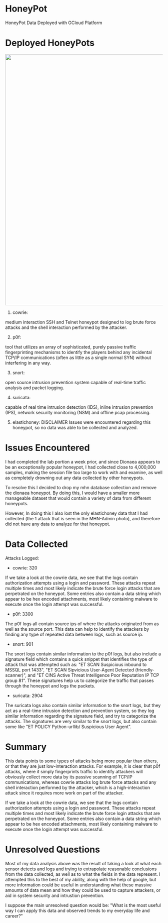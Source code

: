 # HoneyPot
HoneyPot Data Deployed with GCloud Platform

# Deployed HoneyPots
<img src="MHN-Admin" width="800">

1. cowrie:

medium interaction SSH and Telnet honeypot designed to log brute force attacks and the shell interaction performed by the attacker.

2. p0f: 

tool that utilizes an array of sophisticated, purely passive traffic fingerprinting mechanisms to identify the players behind any incidental TCP/IP communications (often as little as a single normal SYN) without interfering in any way.

3. snort: 

open source intrusion prevention system capable of real-time traffic analysis and packet logging.

4. suricata: 

capable of real time intrusion detection (IDS), inline intrusion prevention (IPS), network security monitoring (NSM) and offline pcap processing.

5. elastichoney: DISCLAIMER Issues were encountered regarding this honeypot, so no data was able to be collected and analyzed.

# Issues Encountered
I had completed the lab portion a week prior, and since Dionaea appears to be an exceptionally popular honeypot, I had collected close to 4,000,000 samples, making the session file too large to work with and examine, as well as completely drowning out any data collected by other honeypots. 

To resolve this I decided to drop my mhn database collection and remove the dionaea honeypot. By doing this, I would have a smaller more manageable dataset that would contain a variety of data from different honeypots.

However, In doing this I also lost the only elastichoney data that I had collected (the 1 attack that is seen in the MHN-Admin photo), and therefore did not have any data to analyze for that honeypot.

# Data Collected
Attacks Logged:
- cowrie: 320

If we take a look at the cowrie data, we see that the logs contain authorization attempts using a login and password. These attacks repeat multiple times and most likely indicate the brute force login attacks that are perpetrated on the honeypot. Some entries also contain a data string which appear to be hex encoded attachments, most likely containing malware to execute once the login attempt was successful.
  
- p0f: 3300

The p0f logs all contain source ips of where the attacks originated from as well as the source port. This data can help to identify the attackers by finding any type of repeated data between logs, such as source ip.

- snort: 901

The snort logs contain similar information to the p0f logs, but also include a signature field which contains a quick snippet that identifies the type of attack that was attempted such as: "ET SCAN Suspicious inbound to MSSQL port 1433", "ET SCAN Sipvicious User-Agent Detected (friendly-scanner)", and "ET CINS Active Threat Intelligence Poor Reputation IP TCP group 81". These signatures help us to categorize the traffic that passes through the honeypot and logs the packets.

- suricata: 2904

The suricata logs also contain similar information to the snort logs, but they act as a real-time intrusion detection and prevention system, so they log similar information regarding the signature field, and try to categorize the attacks. The signatures are very similar to the snort logs, but also contain some like "ET POLICY Python-urllib/ Suspicious User Agent". 

# Summary
This data points to some types of attacks being more popular than others, or that they are just low-interaction attacks. For example, it is clear that p0f attacks, where it simply fingerprints traffic to identify attackers will obviously collect more data by its passive scanning of TCP/IP communications, whereas cowrie attacks log brute force attacks and any shell interaction performed by the attacker, which is a high-interaction attack since it requires more work on part of the attacker.

If we take a look at the cowrie data, we see that the logs contain authorization attempts using a login and password. These attacks repeat multiple times and most likely indicate the brute force login attacks that are perpetrated on the honeypot. Some entries also contain a data string which appear to be hex encoded attachments, most likely containing malware to execute once the login attempt was successful.

# Unresolved Questions
Most of my data analysis above was the result of taking a look at what each sensor detects and logs and trying to extrapolate reasonable conclusions from the data collected, as well as to what the fields in the data represent. I attempted this to the best of my ability, along with the help of google, but more information could be useful in understanding what these massive amounts of data mean and how they could be used to capture attackers, or aid in system security and intrustion prevention. 

I suppose the main unresolved question would be: "What is the most useful way I can apply this data and observed trends to my everyday life and career?"
